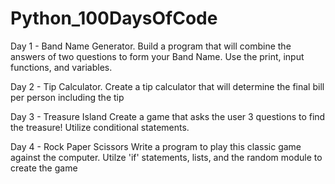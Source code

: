 # Python_100DaysOfCode
Day 1 - Band Name Generator.
Build a program that will combine the answers of two questions to form your Band Name. Use the print, input functions, and variables. 

Day 2 - Tip Calculator.
Create a tip calculator that will determine the final bill per person including the tip

Day 3 - Treasure Island
Create a game that asks the user 3 questions to find the treasure! Utilize conditional statements.

Day 4 - Rock Paper Scissors
Write a program to play this classic game against the computer.  Utilze 'if' statements, lists, and the random module to create the game
